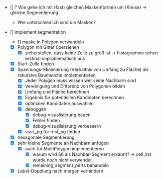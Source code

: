 
- [] ? Wie gehe ich mit (fast) gleichen Maskenformen um (Kreise) -> gleiche Segmentierung
    - Wie unterschiedlich sind die Masken?

- [] implement segmentation
    - [] maske in Polygon verwandeln
    - [x] Polygon mit Gitter überziehen
        - [x] sicherstellen, dass keine Zelle zu groß ist -> histogramme sehen erstmal unproblematisch aus
    - [x] Start-Zelle finden
    - [x] Spannungs-Minimierung (Verhältnis von Umfang zu Fläche) als rekursive Baumsuche implementieren
        - [x] Jeder Polygon muss wissen wer seine Nachbarn sind
        - [x] Vereinigung und Differenz von Polygonen bilden
        - [x] Umfang und Fläche berechnen
        - [x] Ergebnis für potentiellen Kandidaten berechnen.
        - [x] optimalen Kandidaten auswählen
        - [x] debuggen
            - [x] debug-visualisierung bauen
            - [x] Fehler finden
            - [x] debug-visualisierung verbessern
        - [x] start_pg für rest_pg finden.
    - [x] hexagonale Segmentierung
    - [x] sehr kleine Segmente an Nachbarn anfügen
        - [x] auch für MultiPolygon implementieren
            - [x] warum wird S6 als Nachbar-Segment erkannt? -> cell_list wurde noch nicht verwendet
            - [x] remaining_segment_parts behandeln
    - [x] Label-Dopplung nach mergen verhindern
